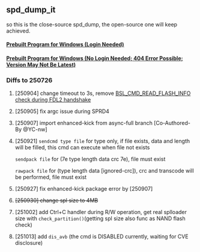 ## spd_dump_it
so this is the close-source spd_dump, the open-source one will keep achieved.

#### [Prebuilt Program for Windows (Login Needed)](https://github.com/TomKing062/action_spd_dump_it/actions)

#### [Prebuilt Program for Windows (No Login Needed; 404 Error Possible; Version May Not Be Latest)](https://nightly.link/TomKing062/action_spd_dump_it/workflows/build/main)

### Diffs to 250726

1. [250904] change timeout to 3s, remove [BSL_CMD_READ_FLASH_INFO check during FDL2 handshake](https://github.com/TomKing062/spreadtrum_flash/commit/a76a03e1f4a814203d3e5eae3d1f8e38b14b9376#diff-ecc2b15491061308698809ccbc6cc4a5026f81036c8bc4cb60828abf284128b4R689)

2. [250905] fix argc issue during SPRD4

3. [250907] import enhanced-kick from async-full branch [Co-Authored-By @YC-nw]

4. [250921] `sendcmd type file` for type only, if file exists, data and length will be filled, this cmd can execute when file not exists

   `sendpack file` for (7e type length data crc 7e), file must exist

   `rawpack file` for (type length data [ignored-crc]), crc and transcode will be performed, file must exist

5. [250927] fix enhanced-kick package error by [250907]

6. ~~[250930] change spl size to 4MB~~

7. [251002] add Ctrl+C handler during R/W operation, get real splloader size with `check_partition()`(getting spl size also func as NAND flash check)

8. [251013] add `dis_avb` (the cmd is DISABLED currently, waiting for CVE disclosure)

